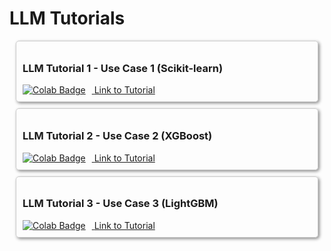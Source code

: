 # LLM Tutorials

[//]: # (TODO: reformat page for this section)
[//]: # ()
[//]: # (<div>)

[//]: # (<h2>Libraries</h2>)

[//]: # ()
[//]: # (::::::{grid} 1 1 2 2)

[//]: # (:gutter: 1)

[//]: # ()
[//]: # (:::::{grid-item})

[//]: # (:::{card} <h3><center>🤖 Scikit-learn</center></h3>)

[//]: # (:link: libraries/scikit-learn/index.html)

[//]: # (:::)

[//]: # (:::::)

[//]: # ()
[//]: # (:::::{grid-item})

[//]: # (:::{card} <h3><center>🏆 XGBoost</center></h3>)

[//]: # (:link: libraries/xgboost/index.html)

[//]: # (:::)

[//]: # (:::::)

[//]: # ()
[//]: # (:::::{grid-item})

[//]: # (:::{card} <h3><center>🌟 LightGBM</center></h3>)

[//]: # (:link: libraries/lightgbm/index.html)

[//]: # (:::)

[//]: # (:::::)

[//]: # ()
[//]: # (:::::{grid-item})

[//]: # (:::{card} <h3><center>📙 TensorFlow</center></h3>)

[//]: # (:link: libraries/tensorflow/index.html)

[//]: # (:::)

[//]: # (:::::)

[//]: # ()
[//]: # (:::::{grid-item})

[//]: # (:::{card} <h3><center>🔥 PyTorch</center></h3>)

[//]: # (:link: libraries/pytorch/index.html)

[//]: # (:::)

[//]: # (:::::)

[//]: # ()
[//]: # (:::::{grid-item})

[//]: # (:::{card} <h3><center>🤗 HuggingFace</center></h3>)

[//]: # (:link: libraries/huggingface/index.html)

[//]: # (:::)

[//]: # (:::::)

[//]: # ()
[//]: # (:::::{grid-item})

[//]: # (:::{card} <h3><center>🦜 LangChain</center></h3>)

[//]: # (:link: libraries/langchain/index.html)

[//]: # (:::)

[//]: # (:::::)

[//]: # ()
[//]: # (:::::{grid-item})

[//]: # (:::{card} <h3><center>🌐 API</center></h3>)

[//]: # (:link: libraries/api/index.html)

[//]: # (:::)

[//]: # (:::::)

[//]: # (</div>)

[//]: # ()
[//]: # (<div>)

[//]: # (<h2>ML tasks</h2>)

[//]: # ()
[//]: # (::::::{grid} 1 1 2 2)

[//]: # (:gutter: 1)

[//]: # ()
[//]: # (:::::{grid-item})

[//]: # (:::{card} <h3><center>🏷️ Classification</center></h3>)

[//]: # (:link: tasks/classification/index.html)

[//]: # (:::)

[//]: # (:::::)

[//]: # ()
[//]: # (:::::{grid-item})

[//]: # (:::{card} <h3><center>📈 Regression</center></h3>)

[//]: # (:link: tasks/regression/index.html)

[//]: # (:::)

[//]: # (:::::)

[//]: # ()
[//]: # (:::::{grid-item})

[//]: # (:::{card} <h3><center>🦜 Text generation</center></h3>)

[//]: # (:link: tasks/text-generation/index.html)

[//]: # (:::)

[//]: # (:::::)

[//]: # (</div>)

[//]: # ()
[//]: # (<div>)

[//]: # (<h2>Data types</h2>)

[//]: # ()
[//]: # (::::::{grid} 1 1 2 2)

[//]: # (:gutter: 1)

[//]: # ()
[//]: # (:::::{grid-item})

[//]: # (:::{card} <h3><center>📊 Tabular</center></h3>)

[//]: # (:link: data-types/tabular/index.html)

[//]: # (:::)

[//]: # (:::::)

[//]: # ()
[//]: # (:::::{grid-item})

[//]: # (:::{card} <h3><center>📝 Text</center></h3>)

[//]: # (:link: data-types/text/index.html)

[//]: # (:::)

[//]: # (:::::)

[//]: # (</div>)
[//]: # ()
[//]: # (| Try in Colab                                                                                                                               | Tutorial Title                          | Use Case     | Library/Framework |)

[//]: # (|--------------------------------------------------------------------------------------------------------------------------------------------|-----------------------------------------|--------------|-------------------|)

[//]: # (| [![Colab Badge]&#40;https://colab.research.google.com/assets/colab-badge.svg&#41;]&#40;https://colab.research.google.com/link/to/colab/notebook.ipynb&#41; | [LLM Tutorial 1]&#40;link-to-tutorial-1.md&#41; | Use Case 1   | Scikit-learn      |)

[//]: # (| [![Colab Badge]&#40;https://colab.research.google.com/assets/colab-badge.svg&#41;]&#40;https://colab.research.google.com/link/to/colab/notebook.ipynb&#41; | [LLM Tutorial 2]&#40;link-to-tutorial-2.md&#41; | Use Case 2   | XGBoost           |)

[//]: # (| [![Colab Badge]&#40;https://colab.research.google.com/assets/colab-badge.svg&#41;]&#40;https://colab.research.google.com/link/to/colab/notebook.ipynb&#41; | [LLM Tutorial 3]&#40;link-to-tutorial-3.md&#41; | Use Case 3   | LightGBM          |)

[//]: # (| [![Colab Badge]&#40;https://colab.research.google.com/assets/colab-badge.svg&#41;]&#40;https://colab.research.google.com/link/to/colab/notebook.ipynb&#41; | [LLM Tutorial 4]&#40;link-to-tutorial-4.md&#41; | Use Case 4   | TensorFlow        |)

[//]: # (| [![Colab Badge]&#40;https://colab.research.google.com/assets/colab-badge.svg&#41;]&#40;https://colab.research.google.com/link/to/colab/notebook.ipynb&#41; | [LLM Tutorial 5]&#40;link-to-tutorial-5.md&#41; | Use Case 5   | PyTorch           |)

[//]: # (| [![Colab Badge]&#40;https://colab.research.google.com/assets/colab-badge.svg&#41;]&#40;https://colab.research.google.com/link/to/colab/notebook.ipynb&#41; | [LLM Tutorial 6]&#40;link-to-tutorial-6.md&#41; | Use Case 6   | HuggingFace       |)

[//]: # (| [![Colab Badge]&#40;https://colab.research.google.com/assets/colab-badge.svg&#41;]&#40;https://colab.research.google.com/link/to/colab/notebook.ipynb&#41; | [LLM Tutorial 7]&#40;link-to-tutorial-7.md&#41; | Use Case 7   | LangChain         |)

[//]: # (| [![Colab Badge]&#40;https://colab.research.google.com/assets/colab-badge.svg&#41;]&#40;https://colab.research.google.com/link/to/colab/notebook.ipynb&#41; | [LLM Tutorial 8]&#40;link-to-tutorial-8.md&#41; | Use Case 8   | API               |)

<!-- Tutorial 1 -->
<div style="border: 1px solid #ccc; padding: 10px; margin: 10px; border-radius: 5px; box-shadow: 2px 2px 5px #888;">
  <h3>LLM Tutorial 1 - Use Case 1 (Scikit-learn)</h3>
  <a href="https://colab.research.google.com/link/to/colab/notebook.ipynb">
    <img src="https://colab.research.google.com/assets/colab-badge.svg" alt="Colab Badge" style="margin-right: 10px;">
  </a>
  <a href="link-to-tutorial-1.md">Link to Tutorial</a>
</div>

<!-- Tutorial 2 -->
<div style="border: 1px solid #ccc; padding: 10px; margin: 10px; border-radius: 5px; box-shadow: 2px 2px 5px #888;">
  <h3>LLM Tutorial 2 - Use Case 2 (XGBoost)</h3>
  <a href="https://colab.research.google.com/link/to/colab/notebook.ipynb">
    <img src="https://colab.research.google.com/assets/colab-badge.svg" alt="Colab Badge" style="margin-right: 10px;">
  </a>
  <a href="link-to-tutorial-2.md">Link to Tutorial</a>
</div>

<!-- Tutorial 3 -->
<div style="border: 1px solid #ccc; padding: 10px; margin: 10px; border-radius: 5px; box-shadow: 2px 2px 5px #888;">
  <h3>LLM Tutorial 3 - Use Case 3 (LightGBM)</h3>
  <a href="https://colab.research.google.com/link/to/colab/notebook.ipynb">
    <img src="https://colab.research.google.com/assets/colab-badge.svg" alt="Colab Badge" style="margin-right: 10px;">
  </a>
  <a href="link-to-tutorial-3.md">Link to Tutorial</a>
</div>

<!-- Repeat this structure for other tutorials -->
